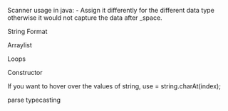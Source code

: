 Scanner usage in java:
    - Assign it differently for the different data type otherwise it would not capture the data after _space.
    
 String Format
 
 Arraylist
 
 Loops
 
 Constructor
 
 If you want to hover over the values of string, use  = string.charAt(index);
 
 parse 
 typecasting
 
